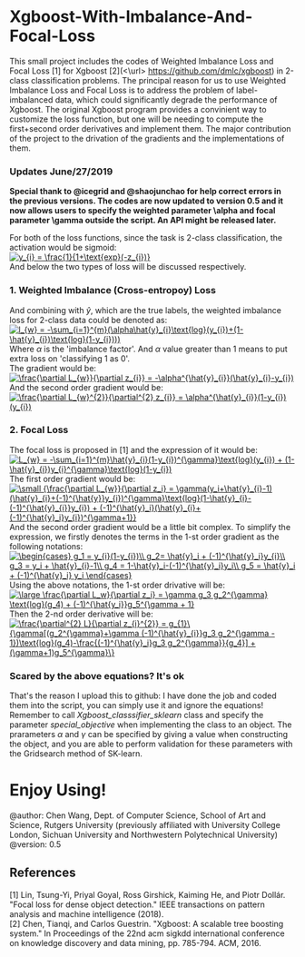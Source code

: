 # Xgboost-With-Imbalance-And-Focal-Loss
This small project includes the codes of Weighted Imbalance Loss and Focal Loss [1] for Xgboost [2](<\url> https://github.com/dmlc/xgboost) in 2-class classification problems. The principal reason for us to use Weighted Imbalance Loss and Focal Loss is to address the problem of label-imbalanced data, which could significantly degrade the performance of Xgboost. The original Xgboost program provides a convinient way to customize the loss function, but one will be needing to compute the first+second order derivatives and implement them. The major contribution of the project to the drivation of the gradients and the implementations of them.<br/>

### Updates June/27/2019
**Special thank to @icegrid and @shaojunchao for help correct errors in the previous versions. The codes are now updated to version 0.5 and it now allows users to specify the weighted parameter \alpha and focal parameter \gamma outside the script. An API might be released later.** <br />

For both of the loss functions, since the task is 2-class classification, the activation would be sigmoid: <br />
<a href="https://www.codecogs.com/eqnedit.php?latex=y_{i}&space;=&space;\frac{1}{1&plus;\text{exp}(-z_{i})}" target="_blank"><img src="https://latex.codecogs.com/gif.latex?y_{i}&space;=&space;\frac{1}{1&plus;\text{exp}(-z_{i})}" title="y_{i} = \frac{1}{1+\text{exp}(-z_{i})}" /></a> <br />
And below the two types of loss will be discussed respectively. <br />
### 1. Weighted Imbalance (Cross-entropoy) Loss
And combining with $\hat{y}$, which are the true labels, the weighted imbalance loss for 2-class data could be denoted as: <br />
<a href="https://www.codecogs.com/eqnedit.php?latex=l_{w}&space;=&space;-\sum_{i=1}^{m}(\alpha\hat{y}_{i}\text{log}(y_{i})&plus;(1-\hat{y}_{i})\text{log}(1-y_{i})))" target="_blank"><img src="https://latex.codecogs.com/gif.latex?l_{w}&space;=&space;-\sum_{i=1}^{m}(\alpha\hat{y}_{i}\text{log}(y_{i})&plus;(1-\hat{y}_{i})\text{log}(1-y_{i})))" title="l_{w} = -\sum_{i=1}^{m}(\alpha\hat{y}_{i}\text{log}(y_{i})+(1-\hat{y}_{i})\text{log}(1-y_{i})))" /></a>
<br />
Where $\alpha$ is the 'imbalance factor'. And $\alpha$ value greater than 1 means to put extra loss on 'classifying 1 as 0'.<br />
The gradient would be: <br />
<a href="https://www.codecogs.com/eqnedit.php?latex=\frac{\partial&space;L_{w}}{\partial&space;z_{i}}&space;=&space;-\alpha^{\hat{y}_{i}}(\hat{y}_{i}-y_{i})" target="_blank"><img src="https://latex.codecogs.com/gif.latex?\frac{\partial&space;L_{w}}{\partial&space;z_{i}}&space;=&space;-\alpha^{\hat{y}_{i}}(\hat{y}_{i}-y_{i})" title="\frac{\partial L_{w}}{\partial z_{i}} = -\alpha^{\hat{y}_{i}}(\hat{y}_{i}-y_{i})" /></a>  <br />
And the second order gradient would be: <br />
<a href="https://www.codecogs.com/eqnedit.php?latex=\frac{\partial&space;L_{w}^{2}}{\partial^{2}&space;z_{i}}&space;=&space;\alpha^{\hat{y}_{i}}(1-y_{i})(y_{i})" target="_blank"><img src="https://latex.codecogs.com/gif.latex?\frac{\partial&space;L_{w}^{2}}{\partial^{2}&space;z_{i}}&space;=&space;\alpha^{\hat{y}_{i}}(1-y_{i})(y_{i})" title="\frac{\partial L_{w}^{2}}{\partial^{2} z_{i}} = \alpha^{\hat{y}_{i}}(1-y_{i})(y_{i})" /></a>   <br />

### 2. Focal Loss
The focal loss is proposed in [1] and the expression of it would be: <br />
<a href="https://www.codecogs.com/eqnedit.php?latex=\dpi{150}&space;L_{w}&space;=&space;-\sum_{i=1}^{m}\hat{y}_{i}(1-y_{i})^{\gamma}\text{log}(y_{i})&space;&plus;&space;(1-\hat{y}_{i})y_{i}^{\gamma}\text{log}(1-y_{i})" target="_blank"><img src="https://latex.codecogs.com/gif.latex?\dpi{150}&space;L_{w}&space;=&space;-\sum_{i=1}^{m}\hat{y}_{i}(1-y_{i})^{\gamma}\text{log}(y_{i})&space;&plus;&space;(1-\hat{y}_{i})y_{i}^{\gamma}\text{log}(1-y_{i})" title="L_{w} = -\sum_{i=1}^{m}\hat{y}_{i}(1-y_{i})^{\gamma}\text{log}(y_{i}) + (1-\hat{y}_{i})y_{i}^{\gamma}\text{log}(1-y_{i})" /></a> <br />
The first order gradient would be: <br />
<a href="https://www.codecogs.com/eqnedit.php?latex=\dpi{150}&space;\small&space;{\frac{\partial&space;L_{w}}{\partial&space;z_i}&space;=&space;\gamma(y_i&plus;\hat{y}_{i}-1)(\hat{y}_{i}&plus;(-1)^{\hat{y}}y_{i})^{\gamma}\text{log}(1-\hat{y}_{i}-(-1)^{\hat{y}_{i}}y_{i})&space;&plus;&space;(-1)^{\hat{y}_i}(\hat{y}_{i}&plus;(-1)^{\hat{y}_i}y_{i})^{\gamma&plus;1}}" target="_blank"><img src="https://latex.codecogs.com/gif.latex?\dpi{150}&space;\small&space;{\frac{\partial&space;L_{w}}{\partial&space;z_i}&space;=&space;\gamma(y_i&plus;\hat{y}_{i}-1)(\hat{y}_{i}&plus;(-1)^{\hat{y}}y_{i})^{\gamma}\text{log}(1-\hat{y}_{i}-(-1)^{\hat{y}_{i}}y_{i})&space;&plus;&space;(-1)^{\hat{y}_i}(\hat{y}_{i}&plus;(-1)^{\hat{y}_i}y_{i})^{\gamma&plus;1}}" title="\small {\frac{\partial L_{w}}{\partial z_i} = \gamma(y_i+\hat{y}_{i}-1)(\hat{y}_{i}+(-1)^{\hat{y}}y_{i})^{\gamma}\text{log}(1-\hat{y}_{i}-(-1)^{\hat{y}_{i}}y_{i}) + (-1)^{\hat{y}_i}(\hat{y}_{i}+(-1)^{\hat{y}_i}y_{i})^{\gamma+1}}" /></a>    <br />
And the second order gradient would be a little bit complex. To simplify the expression, we firstly denotes the terms in the 1-st order gradient as the following notations: <br />
<a href="https://www.codecogs.com/eqnedit.php?latex=\dpi{150}&space;\begin{cases}&space;g_1&space;=&space;y_{i}(1-y_{i})\\&space;g_2=&space;\hat{y}_i&space;&plus;&space;(-1)^{\hat{y}_i}y_{i}\\&space;g_3&space;=&space;y_i&space;&plus;&space;\hat{y}_{i}-1\\&space;g_4&space;=&space;1-\hat{y}_i-(-1)^{\hat{y}_i}y_i\\&space;g_5&space;=&space;\hat{y}_i&space;&plus;&space;(-1)^{\hat{y}_i}&space;y_i&space;\end{cases}" target="_blank"><img src="https://latex.codecogs.com/gif.latex?\dpi{150}&space;\begin{cases}&space;g_1&space;=&space;y_{i}(1-y_{i})\\&space;g_2=&space;\hat{y}_i&space;&plus;&space;(-1)^{\hat{y}_i}y_{i}\\&space;g_3&space;=&space;y_i&space;&plus;&space;\hat{y}_{i}-1\\&space;g_4&space;=&space;1-\hat{y}_i-(-1)^{\hat{y}_i}y_i\\&space;g_5&space;=&space;\hat{y}_i&space;&plus;&space;(-1)^{\hat{y}_i}&space;y_i&space;\end{cases}" title="\begin{cases} g_1 = y_{i}(1-y_{i})\\ g_2= \hat{y}_i + (-1)^{\hat{y}_i}y_{i}\\ g_3 = y_i + \hat{y}_{i}-1\\ g_4 = 1-\hat{y}_i-(-1)^{\hat{y}_i}y_i\\ g_5 = \hat{y}_i + (-1)^{\hat{y}_i} y_i \end{cases}" /></a> <br />
Using the above notations, the 1-st order drivative will be: <br />
<a href="https://www.codecogs.com/eqnedit.php?latex=\dpi{150}&space;\large&space;\frac{\partial&space;L_w}{\partial&space;z_i}&space;=&space;\gamma&space;g_3&space;g_2^{\gamma}&space;\text{log}(g_4)&space;&plus;&space;(-1)^{\hat{y_i}}g_5^{\gamma&space;&plus;&space;1}" target="_blank"><img src="https://latex.codecogs.com/gif.latex?\dpi{150}&space;\large&space;\frac{\partial&space;L_w}{\partial&space;z_i}&space;=&space;\gamma&space;g_3&space;g_2^{\gamma}&space;\text{log}(g_4)&space;&plus;&space;(-1)^{\hat{y_i}}g_5^{\gamma&space;&plus;&space;1}" title="\large \frac{\partial L_w}{\partial z_i} = \gamma g_3 g_2^{\gamma} \text{log}(g_4) + (-1)^{\hat{y_i}}g_5^{\gamma + 1}" /></a> <br />
Then the 2-nd order derivative will be: <br />
<a href="https://www.codecogs.com/eqnedit.php?latex=\dpi{150}&space;\frac{\partial^{2}&space;L}{\partial&space;z_{i}^{2}}&space;=&space;g_{1}\{\gamma[(g_2^{\gamma}&plus;\gamma&space;(-1)^{\hat{y}_{i}}g_3&space;g_2^{\gamma&space;-&space;1})\text{log}(g_4)-\frac{(-1)^{\hat{y}_i}g_3&space;g_2^{\gamma}}{g_4}]&space;&plus;&space;(\gamma&plus;1)g_5^{\gamma}\}" target="_blank"><img src="https://latex.codecogs.com/gif.latex?\dpi{150}&space;\frac{\partial^{2}&space;L}{\partial&space;z_{i}^{2}}&space;=&space;g_{1}\{\gamma[(g_2^{\gamma}&plus;\gamma&space;(-1)^{\hat{y}_{i}}g_3&space;g_2^{\gamma&space;-&space;1})\text{log}(g_4)-\frac{(-1)^{\hat{y}_i}g_3&space;g_2^{\gamma}}{g_4}]&space;&plus;&space;(\gamma&plus;1)g_5^{\gamma}\}" title="\frac{\partial^{2} L}{\partial z_{i}^{2}} = g_{1}\{\gamma[(g_2^{\gamma}+\gamma (-1)^{\hat{y}_{i}}g_3 g_2^{\gamma - 1})\text{log}(g_4)-\frac{(-1)^{\hat{y}_i}g_3 g_2^{\gamma}}{g_4}] + (\gamma+1)g_5^{\gamma}\}" /></a>
<br />

### Scared by the above equations? It's ok
That's the reason I upload this to github: I have done the job and coded them into the script, you can simply use it and ignore the equations! Remember to call *Xgboost_classsifier_sklearn* class and specify the parameter *special_objective* when implementing the class to an object. The prarameters $\alpha$ and $\gamma$ can be specified by giving a value when constructing the object, and you are able to perform validation for these parameters with the Gridsearch method of SK-learn.

# Enjoy Using!
@author: Chen Wang, Dept. of Computer Science, School of Art and Science, Rutgers University (previously affiliated with University College London, Sichuan University and Northwestern Polytechnical University) <br/>
@version: 0.5

## References
[1] Lin, Tsung-Yi, Priyal Goyal, Ross Girshick, Kaiming He, and Piotr Dollár. "Focal loss for dense object detection." IEEE transactions on pattern analysis and machine intelligence (2018). <br/>
[2] Chen, Tianqi, and Carlos Guestrin. "Xgboost: A scalable tree boosting system." In Proceedings of the 22nd acm sigkdd international conference on knowledge discovery and data mining, pp. 785-794. ACM, 2016.
